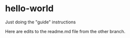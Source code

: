 # hello-world
Just doing the "guide" instructions

Here are edits to the readme.md file from the other branch.
